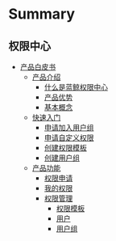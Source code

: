 # Summary

## 权限中心
* [产品白皮书]()
    * [产品介绍]()
        * [什么是蓝鲸权限中心](产品白皮书/产品介绍/WhatisIAM.md)
        * [产品优势](产品白皮书/产品介绍/Feature.md)
        * [基本概念](产品白皮书/产品介绍/BasicConcept.md)
    * [快速入门]()
        * [申请加入用户组](产品白皮书/快速入门/ApplyToGroups.md)
        * [申请自定义权限](产品白皮书/快速入门/ApplyToCustomPermissions.md)
        * [创建权限模板](产品白皮书/快速入门/CreatePremissionTemplates.md)
        * [创建用户组](产品白皮书/快速入门/CreateGroups.md)
    * [产品功能]()
        * [权限申请](产品白皮书/产品功能/PermissionsApply.md)
        * [我的权限](产品白皮书/产品功能/MyPermissions.md)
        * [权限管理]()
            * [权限模板](产品白皮书/产品功能/PermissionTemplates.md)
            * [用户](产品白皮书/产品功能/Users.md)
            * [用户组](产品白皮书/产品功能/Groups.md)
